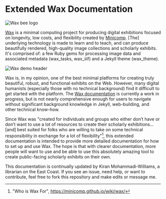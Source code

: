 # Extended Wax Documentation 
![Wax bee logo](https://repository-images.githubusercontent.com/113231984/b2b0b400-8220-11e9-85f5-0d159cbfed9a)


[Wax](https://minicomp.github.io/wax/) is a minimal computing project for producing digital exhibitions focused on longevity, low costs, and flexibility created by [Minicomp](https://github.com/minicomp/). [The] underlying technology is made to learn and to teach, and can produce beautifully rendered, high-quality image collections and scholarly exhibits. It's comprised of: a few Ruby gems for processing image data and associated metadata (wax_tasks, wax_iiif) and a Jekyll theme (wax_theme).

![Wax demo header](https://encrypted-tbn0.gstatic.com/images?q=tbn:ANd9GcQLfwwsr0vGOJsH9f5EJdD0ojWZ6OCdAo4jGw&s)


Wax is, in my opinion, one of the best minimal platforms for creating truly beautiful, robust, and functional exhibits on the Web. However, many digital humanists (especially those with no technical background) find it difficult to get started with the platform. The [Wax documentation](https://minicomp.github.io/wiki/wax/) is currently a work in progress, but is not nearly comprehensive enough for users to navigate without significant background knowledge in Jekyll, web-building, and other technical know-how.

Since Wax was "created for individuals and groups who either don’t have or don’t want to use a lot of resources to create their scholarly exhibitions... [and] best suited for folks who are willing to take on some technical responsibility in exchange for a lot of flexibility"[^1], this extended documentation is intended to provide more detailed documentation for how to set up and use Wax. The hope is that with clearer documentation, more people will want to use and be able to use this absolutely amazing tool to create public-facing scholarly exhibits on their own.

This documentation is continually updated by Kiran Mohammadi-Williams, a librarian on the East Coast. If you see an issue, need help, or want to contribute, feel free to fork this repository and make edits or message me.

[^1]: "Who is Wax For", https://minicomp.github.io/wiki/wax/
